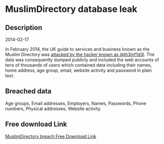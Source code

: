 # MuslimDirectory database leak

## Description

2014-02-17

In February 2014, the UK guide to services and business known as the Muslim Directory was <a href="http://www.cyberwarnews.info/2014/02/17/muslim-directory-hacked-38903-user-credentials-leaked/" target="_blank" rel="noopener">attacked by the hacker known as @th3inf1d3l</a>. The data was consequently dumped publicly and included the web accounts of tens of thousands of users which contained data including their names, home address, age group, email, website activity and password in plain text.

## Breached data

Age groups, Email addresses, Employers, Names, Passwords, Phone numbers, Physical addresses, Website activity

## Free download Link

[MuslimDirectory breach Free Download Link](https://link-to.net/1229997/760.9047020052125/dynamic/?r=aHR0cHM6Ly93d3cubWVkaWFmaXJlLmNvbS92aWV3L3Z3V2FNWXo3VEs3NW1BWi9tdXNsaW1kaXJlY3RvcnkuY28udWsvZmlsZQ==)